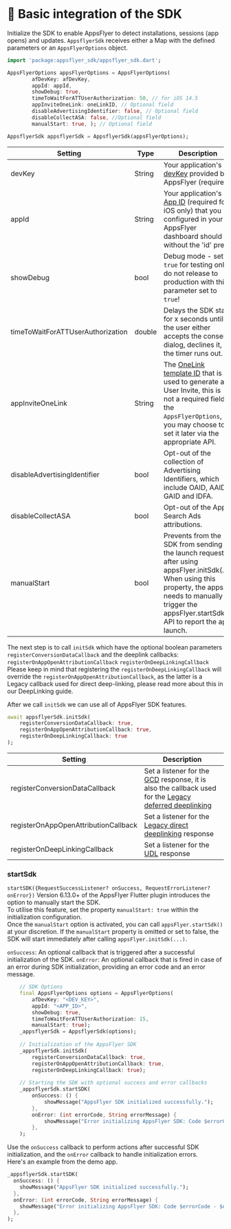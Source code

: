 # 🚀 Basic integration of the SDK

Initialize the SDK to enable AppsFlyer to detect installations, sessions (app opens) and updates.
`AppsflyerSdk` receives either a Map with the defined parameters or an `AppsFlyerOptions` object.

```dart
import 'package:appsflyer_sdk/appsflyer_sdk.dart';

AppsFlyerOptions appsFlyerOptions = AppsFlyerOptions(
        afDevKey: afDevKey,
        appId: appId,
        showDebug: true,
        timeToWaitForATTUserAuthorization: 50, // for iOS 14.5
        appInviteOneLink: oneLinkID, // Optional field
        disableAdvertisingIdentifier: false, // Optional field
        disableCollectASA: false, //Optional field
        manualStart: true, ); // Optional field

AppsflyerSdk appsflyerSdk = AppsflyerSdk(appsFlyerOptions);
```

| Setting                           | Type   | Description                                                                                                                                                                                                                                                                         |
|-----------------------------------| -------- |-------------------------------------------------------------------------------------------------------------------------------------------------------------------------------------------------------------------------------------------------------------------------------------|
| devKey                            | String | Your application's [devKey](https://support.appsflyer.com/hc/en-us/articles/207032066-Basic-SDK-integration-guide#retrieving-the-dev-key) provided by AppsFlyer (required)                                                                                                          |
| appId                             | String | Your application's [App ID](https://support.appsflyer.com/hc/en-us/articles/207377436-Adding-a-new-app#available-in-the-app-store-google-play-store-windows-phone-store)  (required for iOS only) that you configured in your AppsFlyer dashboard should be without the 'id' prefix |
| showDebug                         | bool | Debug mode - set to `true` for testing only, do not release to production with this parameter set to `true`!                                                                                                                                                                        |
| timeToWaitForATTUserAuthorization | double | Delays the SDK start for x seconds until the user either accepts the consent dialog, declines it, or the timer runs out.                                                                                                                                                            |
| appInviteOneLink                  | String | The [OneLink template ID](https://support.appsflyer.com/hc/en-us/articles/115004480866-User-invite-attribution#parameters) that is used to generate a User Invite, this is not a required field in the `AppsFlyerOptions`, you may choose to set it later via the appropriate API.  |
| disableAdvertisingIdentifier      | bool | Opt-out of the collection of Advertising Identifiers, which include OAID, AAID, GAID and IDFA.                                                                                                                                                                                      |
| disableCollectASA                 | bool | Opt-out of the Apple Search Ads attributions.                                                                                                                                                                                                                                       |
| manualStart                       | bool | Prevents from the SDK from sending the launch request after using appsFlyer.initSdk(...). When using this property, the apps needs to manually trigger the appsFlyer.startSdk() API to report the app launch.                                                                                                                                                                |

The next step is to call `initSdk` which have the optional boolean parameters `registerConversionDataCallback` and the deeplink callbacks: `registerOnAppOpenAttributionCallback` 
`registerOnDeepLinkingCallback`
Please keep in mind that registering the `registerOnDeepLinkingCallback` will override the `registerOnAppOpenAttributionCallback`, as the latter is a Legacy callback used for direct deep-linking, please read more about this in our DeepLinking guide.

After we call `initSdk` we can use all of AppsFlyer SDK features.

```dart
await appsflyerSdk.initSdk(
    registerConversionDataCallback: true,
    registerOnAppOpenAttributionCallback: true,
    registerOnDeepLinkingCallback: true
);
```

| Setting  | Description   |
| -------- | ------------- |
| registerConversionDataCallback | Set a listener for the [GCD](https://dev.appsflyer.com/hc/docs/conversion-data) response, it is also the callback used for the [Legacy deferred deeplinking](https://dev.appsflyer.com/hc/docs/android-legacy-apis#deferred-deep-linking) |
| registerOnAppOpenAttributionCallback | Set a listener for the [Legacy direct deeplinking](https://dev.appsflyer.com/hc/docs/android-legacy-apis) response |
| registerOnDeepLinkingCallback | Set a listener for the [UDL](https://dev.appsflyer.com/hc/docs/unified-deep-linking-udl) response |

### startSdk
`startSDK({RequestSuccessListener? onSuccess, RequestErrorListener? onError})`
Version 6.13.0+ of the AppsFlyer Flutter plugin introduces the option to manually start the SDK. </br>
To utilise this feature, set the property `manualStart: true` within the initialization configuration. </br>
Once the `manualStart` option is activated, you can call `appsFlyer.startSdk()` at your discretion. If the `manualStart` property is omitted or set to false, the SDK will start immediately after calling `appsFlyer.initSdk(...)`.

`onSuccess`: An optional callback that is triggered after a successful initialization of the SDK.
`onError`: An optional callback that is fired in case of an error during SDK initialization, providing an error code and an error message.

```dart
    // SDK Options
    final AppsFlyerOptions options = AppsFlyerOptions(
        afDevKey: "<DEV_KEY>",
        appId: "<APP_ID>",
        showDebug: true,
        timeToWaitForATTUserAuthorization: 15,
        manualStart: true);
    _appsflyerSdk = AppsflyerSdk(options);
    
    // Initialization of the AppsFlyer SDK
    _appsflyerSdk.initSdk(
        registerConversionDataCallback: true,
        registerOnAppOpenAttributionCallback: true,
        registerOnDeepLinkingCallback: true);
    
    // Starting the SDK with optional success and error callbacks
    _appsflyerSdk.startSDK(
        onSuccess: () {
            showMessage("AppsFlyer SDK initialized successfully.");
        },
        onError: (int errorCode, String errorMessage) {
            showMessage("Error initializing AppsFlyer SDK: Code $errorCode - $errorMessage");
        },
    );
```

Use the `onSuccess` callback to perform actions after successful SDK initialization, and the `onError` callback to handle initialization errors. </br>
Here's an example from the demo app.

```dart
_appsflyerSdk.startSDK(
  onSuccess: () {
    showMessage("AppsFlyer SDK initialized successfully.");
  },
  onError: (int errorCode, String errorMessage) {
    showMessage("Error initializing AppsFlyer SDK: Code $errorCode - $errorMessage");
  },
);
```